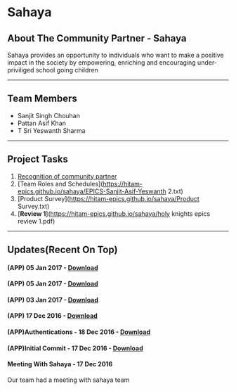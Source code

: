 # Sahaya

## About The Community Partner - Sahaya

Sahaya provides an opportunity to individuals who want to make a positive impact in the society by empowering, enriching and encouraging under-priviliged school going children

<hr/>

## Team Members

* Sanjit Singh Chouhan
* Pattan Asif Khan
* T Sri Yeswanth Sharma

<hr/>

## Project Tasks

1. [Recognition of community partner](https://hitam-epics.github.io/sahaya/EPICS-Sanjit-Asif-Yeswanth.txt)
2. [Team Roles and Schedules](https://hitam-epics.github.io/sahaya/EPICS-Sanjit-Asif-Yeswanth 2.txt)
3. [Product Survey](https://hitam-epics.github.io/sahaya/Product Survey.txt)
4. [**Review 1**](https://hitam-epics.github.io/sahaya/holy knights epics review 1.pdf)

<hr/>

## Updates(Recent On Top)

#### (APP) 05 Jan 2017 - [Download](https://github.com/HITAM-EPICS/sahaya/releases/download/v0.4.1-alpha/sahaya.apk)

#### (APP) 05 Jan 2017 - [Download](https://github.com/HITAM-EPICS/sahaya/releases/download/v0.4-alpha/sahaya.apk)

#### (APP) 03 Jan 2017 - [Download](https://github.com/HITAM-EPICS/sahaya/releases/download/v0.3-alpha/sahaya.apk)

#### (APP) 17 Dec 2016 - [Download](https://github.com/HITAM-EPICS/sahaya/releases/download/v0.2.2-alpha/Sahaya-0.2.2-alpha.apk)

#### (APP)Authentications - 18 Dec 2016 - [Download](https://github.com/HITAM-EPICS/sahaya/releases/download/v0.2.1-alpha/sahaya-v0.2.1-alpha.apk)

#### (APP)Initial Commit - 17 Dec 2016 - [Download](https://github.com/HITAM-EPICS/Sahaya/releases/download/v0.1-alpha/sahaya.apk)

#### Meeting With Sahaya - 17 Dec 2016
Our team had a meeting with sahaya team
